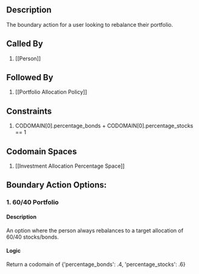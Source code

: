 ## Description

The boundary action for a user looking to rebalance their portfolio.
## Called By
1. [[Person]]

## Followed By
1. [[Portfolio Allocation Policy]]

## Constraints
1. CODOMAIN[0].percentage_bonds + CODOMAIN[0].percentage_stocks == 1

## Codomain Spaces
1. [[Investment Allocation Percentage Space]]

## Boundary Action Options:
### 1. 60/40 Portfolio
#### Description
An option where the person always rebalances to a target allocation of 60/40 stocks/bonds.
#### Logic
Return a codomain of {'percentage_bonds': .4, 'percentage_stocks': .6}

